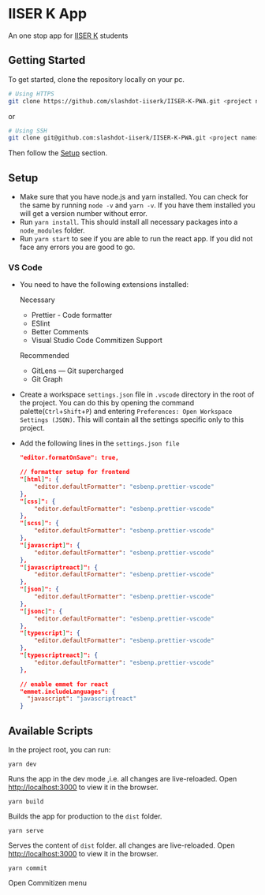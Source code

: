 # IISER K App

An one stop app for [IISER K](https://www.iiserkol.ac.in/web/en/) students

## Getting Started

To get started, clone the repository locally on your pc.

```bash
# Using HTTPS
git clone https://github.com/slashdot-iiserk/IISER-K-PWA.git <project name>
```

or

```bash
# Using SSH
git clone git@github.com:slashdot-iiserk/IISER-K-PWA.git <project name>
```

Then follow the [Setup](##setup) section.

## Setup

- Make sure that you have node.js and yarn installed. You can check for the same by running `node -v`
  and `yarn -v`. If you have them installed you will get a version number without error.
- Run `yarn install`. This should install all necessary packages into a `node_modules` folder.
- Run `yarn start` to see if you are able to run the react app. If you did not face
  any errors you are good to go.

### VS Code

- You need to have the following extensions installed:

  Necessary

  - Prettier - Code formatter
  - ESlint
  - Better Comments
  - Visual Studio Code Commitizen Support

  Recommended

  - GitLens — Git supercharged
  - Git Graph

- Create a workspace `settings.json` file in `.vscode` directory in the root of the project.
  You can do this by opening the command palette(`Ctrl`+`Shift`+`P`) and entering `Preferences: Open Workspace Settings (JSON)`.
  This will contain all the settings specific only to this project.

- Add the following lines in the `settings.json file`

  ```json
  "editor.formatOnSave": true,

  // formatter setup for frontend
  "[html]": {
      "editor.defaultFormatter": "esbenp.prettier-vscode"
  },
  "[css]": {
      "editor.defaultFormatter": "esbenp.prettier-vscode"
  },
  "[scss]": {
      "editor.defaultFormatter": "esbenp.prettier-vscode"
  },
  "[javascript]": {
      "editor.defaultFormatter": "esbenp.prettier-vscode"
  },
  "[javascriptreact]": {
      "editor.defaultFormatter": "esbenp.prettier-vscode"
  },
  "[json]": {
      "editor.defaultFormatter": "esbenp.prettier-vscode"
  },
  "[jsonc]": {
      "editor.defaultFormatter": "esbenp.prettier-vscode"
  },
  "[typescript]": {
      "editor.defaultFormatter": "esbenp.prettier-vscode"
  },
  "[typescriptreact]": {
      "editor.defaultFormatter": "esbenp.prettier-vscode"
  },

  // enable emmet for react
  "emmet.includeLanguages": {
    "javascript": "javascriptreact"
  }

  ```

## Available Scripts

In the project root, you can run:

`yarn dev`

Runs the app in the dev mode ,i.e. all changes are live-reloaded. Open [http://localhost:3000](http://localhost:3000) to view it in the browser.

`yarn build`

Builds the app for production to the `dist` folder.

`yarn serve`

Serves the content of `dist` folder. all changes are live-reloaded. Open [http://localhost:3000](http://localhost:3000) to view it in the browser.

`yarn commit`

Open Commitizen menu
